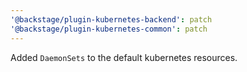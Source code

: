 ```yaml
---
'@backstage/plugin-kubernetes-backend': patch
'@backstage/plugin-kubernetes-common': patch
---
```


Added `DaemonSets` to the default kubernetes resources.
